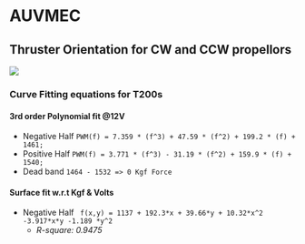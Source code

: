 # AUVMEC
## Thruster Orientation for CW and CCW propellors
![](https://www.ardusub.com/images/vectored-frame.png)

### Curve Fitting equations for T200s

#### 3rd order Polynomial fit @12V
- Negative Half
`PWM(f) = 7.359 * (f^3) + 47.59 * (f^2) + 199.2 * (f) + 1461;`
- Positive Half
`PWM(f) = 3.771 * (f^3) - 31.19 * (f^2) + 159.9 * (f) + 1540;`
- Dead band
`1464 - 1532 => 0 Kgf Force`

#### Surface fit w.r.t Kgf & Volts
- Negative Half
`  f(x,y) = 1137 + 192.3*x + 39.66*y + 10.32*x^2  -3.917*x*y -1.189 *y^2 `      
    - *R-square: 0.9475*
